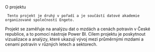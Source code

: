 O projektu

     Tento projekt je druhý v pořadí a je součástí datové akademie organizované společností Engeto. 
Projekt se zaměřuje na analýzu dat o mzdách a cenách potravin v České republice, a to pomocí nástroje Power BI.
Cílem projektu je poskytnout vizualizace a analýzy, které ukazují vývoj mezi průměrnými mzdami a cenami potravin v různých letech a sektorech.
